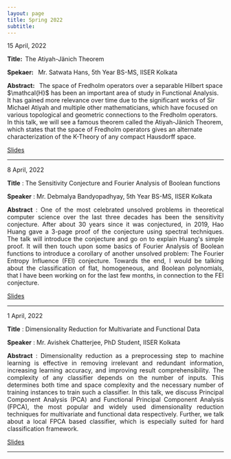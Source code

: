 ```yaml
---
layout: page
title: Spring 2022 
subtitle: 
---
```


<style>
    @media only screen and (min-width: 865px) {
        .row {
            margin-right: -100px;
            margin-left: -100px;
        }
    }
</style>



<div id="AtyiahJanichTheorem">
    <p>15 April, 2022</p>
    <p><strong>Title: &nbsp;</strong>The Atiyah-Jänich Theorem</p>
    <p>
        <strong>Spekaer: &nbsp;</strong> Mr. Satwata Hans, 5th Year BS-MS, IISER Kolkata
    </p>
    <p class="text-justify">
        <strong>Abstract: &nbsp;</strong> The space of Fredholm operators over a separable Hilbert space $\mathcal{H}$ has been an important area of study in Functional Analysis. It has gained more relevance over time due to the significant works of Sir Michael Atiyah and multiple other mathematicians, which have focused on various topological and geometric connections to the Fredholm operators. In this talk, we will see a famous theorem called the Atiyah-Jänich Theorem, which states that the space of Fredholm operators gives an alternate characterization of the K-Theory of any compact Hausdorff space.
    </p>
</div>

 <p>
    <a href="/assets/slides/GSS_Talk_satwata.pdf" target = "_blank">Slides</a>
    </p>

---

8 April, 2022

**Title** : The Sensitivity Conjecture and Fourier Analysis of Boolean functions

**Speaker** : Mr. Debmalya Bandyopadhyay, 5th Year BS-MS, IISER Kolkata

<p style="text-align:justify">
    <strong>Abstract</strong> : One of the most celebrated unsolved problems in theoretical computer science over the last three decades has been the sensitivity conjecture. After about 30 years since it was conjectured, in 2019, Hao Huang gave a 3-page proof of the conjecture using spectral techniques. The talk will introduce the conjecture and go on to explain Huang's simple proof. It will then touch upon some basics of Fourier Analysis of Boolean functions to introduce a corollary of another unsolved problem: The Fourier Entropy Influence (FEI) conjecture. Towards the end, I would be talking about the classification of flat, homogeneous, and Boolean polynomials, that I have been working on for the last few months, in connection to the FEI conjecture. 
</p>

<p>
    <a href="/assets/slides/GSS_Talk_Debmalya.pdf" target = "_blank">Slides</a>
</p>


---

1 April, 2022

**Title** : Dimensionality Reduction for Multivariate and Functional Data

**Speaker** : Mr. Avishek Chatterjee, PhD Student, IISER Kolkata

<p style="text-align:justify">
    <strong>Abstract</strong> : Dimensionality reduction as a preprocessing step to machine learning is effective in removing irrelevant and redundant information, increasing learning accuracy, and improving result comprehensibility. The complexity of any classifier depends on the number of inputs. This determines both time and space complexity and the necessary number of training instances to train such a classifier. In this talk, we discuss Principal Component Analysis (PCA) and Functional Principal Component Analysis (FPCA), the most popular and widely used dimensionality reduction techniques for multivariate and functional data respectively. Further, we talk about a local FPCA based classifier, which is especially suited for hard classification framework. 
</p>

<p>
    <a href="" target = "_blank">Slides</a>
</p>

---


